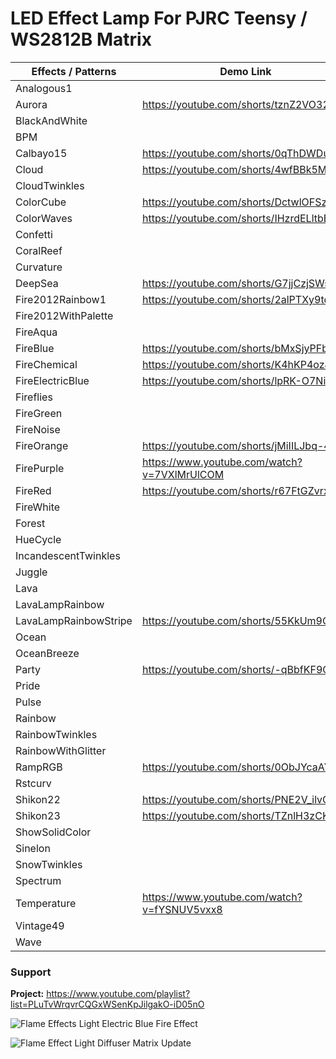 # LED Effect Lamp For PJRC Teensy / WS2812B Matrix

| Effects / Patterns    	| Demo Link                              	|
|-----------------------	|----------------------------------------	|
| Analogous1            	|                                        	|
| Aurora                	| https://youtube.com/shorts/tznZ2VO32Hc  	|
| BlackAndWhite         	|                                        	|
| BPM                   	|                                        	|
| Calbayo15             	| https://youtube.com/shorts/0qThDWDu8_c   	|
| Cloud                 	| https://youtube.com/shorts/4wfBBk5MDZU   	|
| CloudTwinkles         	|                                        	|
| ColorCube             	| https://youtube.com/shorts/DctwlOFSzhI   	|
| ColorWaves            	| https://youtube.com/shorts/IHzrdELltbE   	|
| Confetti              	|                                        	|
| CoralReef             	|                                        	|
| Curvature             	|                                        	|
| DeepSea               	| https://youtube.com/shorts/G7jjCzjSWsY   	|
| Fire2012Rainbow1      	| https://youtube.com/shorts/2alPTXy9td4  	|
| Fire2012WithPalette   	|                                        	|
| FireAqua              	|                                        	|
| FireBlue              	| https://youtube.com/shorts/bMxSjyPFbNc   	|
| FireChemical          	| https://youtube.com/shorts/K4hKP4ozJ5w   	|
| FireElectricBlue      	| https://youtube.com/shorts/lpRK-O7NiRo 	|
| Fireflies             	|                                        	|
| FireGreen             	|                                        	|
| FireNoise             	|                                        	|
| FireOrange            	| https://youtube.com/shorts/jMiIILJbq-4   	|
| FirePurple            	| https://www.youtube.com/watch?v=7VXlMrUlCOM   	|
| FireRed               	| https://youtube.com/shorts/r67FtGZvrxc   	|
| FireWhite             	|                                        	|
| Forest                	|                                        	|
| HueCycle              	|                                        	|
| IncandescentTwinkles  	|                                        	|
| Juggle                	|                                        	|
| Lava                  	|                                        	|
| LavaLampRainbow       	|                                        	|
| LavaLampRainbowStripe 	| https://youtube.com/shorts/55KkUm9QyAU   	|
| Ocean                 	|                                        	|
| OceanBreeze           	|                                        	|
| Party                 	| https://youtube.com/shorts/-qBbfKF9O6U   	|
| Pride                 	|                                        	|
| Pulse                 	|                                        	|
| Rainbow               	|                                        	|
| RainbowTwinkles       	|                                        	|
| RainbowWithGlitter    	|                                        	|
| RampRGB               	| https://youtube.com/shorts/0ObJYcaAYPE   	|
| Rstcurv               	|                                        	|
| Shikon22              	| https://youtube.com/shorts/PNE2V_ilvOU  	|
| Shikon23              	| https://youtube.com/shorts/TZnlH3zCKJE   	|
| ShowSolidColor        	|                                        	|
| Sinelon               	|                                        	|
| SnowTwinkles          	|                                        	|
| Spectrum              	|                                        	|
| Temperature           	| https://www.youtube.com/watch?v=fYSNUV5vxx8   	|
| Vintage49             	|                                        	|
| Wave                  	|                                        	|

### Support
**Project:** https://www.youtube.com/playlist?list=PLuTvWrqvrCQGxWSenKpJilgakO-iD05nO

![Flame   Effects Light Electric Blue Fire Effect](https://github.com/MakingThingsWithLEDs/FlameAndEffectLampProject/assets/77110859/6a01e14e-4cbc-4799-9cba-2d39b9449e65)

![Flame   Effect Light Diffuser   Matrix Update](https://github.com/MakingThingsWithLEDs/FlameAndEffectLampProject/assets/77110859/63c9593c-d2f2-475e-8951-b17b4d6eec04)

